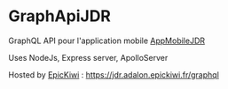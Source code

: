 # GraphApiJDR
GraphQL API pour l'application mobile [AppMobileJDR](https://github.com/EtienneDuv/AppMobileJDR)

Uses NodeJs, Express server, ApolloServer

Hosted by [EpicKiwi](https://github.com/EpicKiwi) : https://jdr.adalon.epickiwi.fr/graphql
